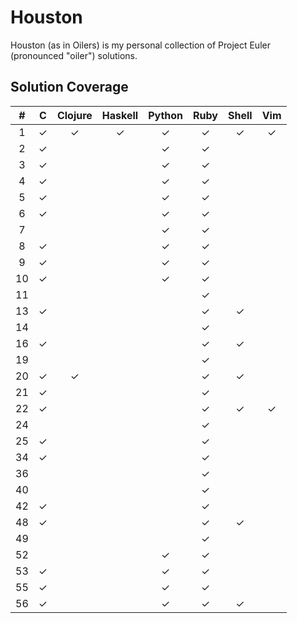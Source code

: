Houston
=======

Houston (as in Oilers) is my personal collection of Project Euler (pronounced "oiler") solutions.

Solution Coverage
-----------------

\#|C|Clojure|Haskell|Python|Ruby|Shell|Vim
:-:|:-:|:-:|:-:|:-:|:-:|:-:|:-:
1|✓|✓|✓|✓|✓|✓|✓
2|✓|||✓|✓||
3|✓|||✓|✓||
4|✓|||✓|✓||
5|✓|||✓|✓||
6|✓|||✓|✓||
7||||✓|✓||
8|✓|||✓|✓||
9|✓|||✓|✓||
10|✓|||✓|✓||
11|||||✓||
13|✓||||✓|✓|
14|||||✓||
16|✓||||✓|✓|
19|||||✓||
20|✓|✓|||✓|✓|
21|✓||||✓||
22|✓||||✓|✓|✓
24|||||✓||
25|✓||||✓||
34|✓||||✓||
36|||||✓||
40|||||✓||
42|✓||||✓||
48|✓||||✓|✓|
49|||||✓||
52||||✓|✓||
53|✓|||✓|✓||
55|✓|||✓|✓||
56|✓|||✓|✓|✓|
